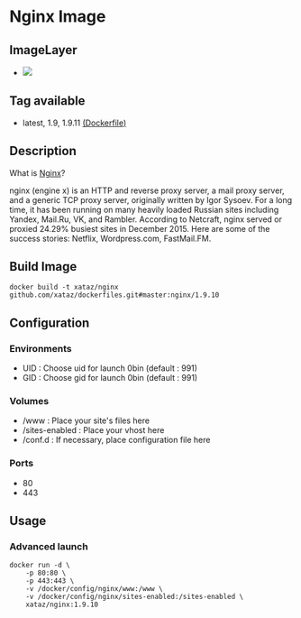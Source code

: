 # Nginx Image

## ImageLayer
* [![](https://badge.imagelayers.io/xataz/nginx:latest.svg)](https://imagelayers.io/?images=xataz/nginx:latest 'Get your own badge on imagelayers.io')

## Tag available
* latest, 1.9, 1.9.11 [(Dockerfile)](https://github.com/xataz/dockerfiles/blob/master/nginx/1.9.11/Dockerfile)

## Description
What is [Nginx](http://nginx.org)?

nginx (engine x) is an HTTP and reverse proxy server, a mail proxy server, and a generic TCP proxy server, originally written by Igor Sysoev. For a long time, it has been running on many heavily loaded Russian sites including Yandex, Mail.Ru, VK, and Rambler. According to Netcraft, nginx served or proxied 24.29% busiest sites in December 2015. Here are some of the success stories: Netflix, Wordpress.com, FastMail.FM.

## Build Image

```shell
docker build -t xataz/nginx github.com/xataz/dockerfiles.git#master:nginx/1.9.10
```

## Configuration
### Environments
* UID : Choose uid for launch 0bin (default : 991)
* GID : Choose gid for launch 0bin (default : 991)

### Volumes
* /www : Place your site's files here
* /sites-enabled : Place your vhost here
* /conf.d : If necessary, place configuration file here

### Ports
* 80
* 443

## Usage
### Advanced launch
```shell
docker run -d \
	-p 80:80 \
	-p 443:443 \
	-v /docker/config/nginx/www:/www \
	-v /docker/config/nginx/sites-enabled:/sites-enabled \
	xataz/nginx:1.9.10
```


